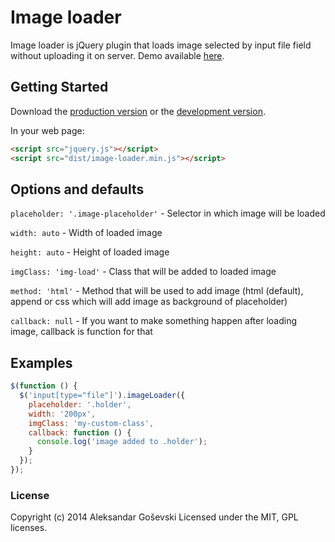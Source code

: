 # Image loader

Image loader is jQuery plugin that loads image selected by input file field without uploading it on server.
Demo available [here](http://goschevski.github.io/image-loader/).

## Getting Started
Download the [production version][min] or the [development version][max].

[min]: https://raw.githubusercontent.com/goschevski/image-loader/master/dist/jquery.image-loader.min.js
[max]: https://raw.githubusercontent.com/goschevski/image-loader/master/src/jquery.image-loader.js

In your web page:

```html
<script src="jquery.js"></script>
<script src="dist/image-loader.min.js"></script>
```

## Options and defaults

```placeholder: '.image-placeholder'``` - Selector in which image will be loaded

```width: auto``` - Width of loaded image

```height: auto``` - Height of loaded image

```imgClass: 'img-load'``` - Class that will be added to loaded image

```method: 'html'``` - Method that will be used to add image (html (default), append or css which will add image as background of placeholder)

```callback: null``` - If you want to make something happen after loading image, callback is function for that

## Examples

```js
$(function () {
  $('input[type="file"]').imageLoader({
    placeholder: '.holder',
    width: '200px',
    imgClass: 'my-custom-class',
    callback: function () {
      console.log('image added to .holder');
    }
  });
});
```

### License

Copyright (c) 2014 Aleksandar Goševski
Licensed under the MIT, GPL licenses.
